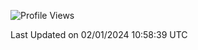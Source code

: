 <!--START_SECTION:waka-->
![Profile Views](http://img.shields.io/badge/Profile%20Views-0-blue)


 Last Updated on 02/01/2024 10:58:39 UTC
<!--END_SECTION:waka-->
